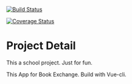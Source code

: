 
[![Build Status](https://travis-ci.org/linshuizhaoying/river-of-books.svg?branch=master)](https://travis-ci.org/linshuizhaoying/river-of-books)

[![Coverage Status](https://coveralls.io/repos/github/linshuizhaoying/river-of-books/badge.svg?branch=master)](https://coveralls.io/github/linshuizhaoying/river-of-books?branch=master)

# Project Detail
This a school project.
Just for fun.

This App for Book Exchange.
Build with Vue-cli.

